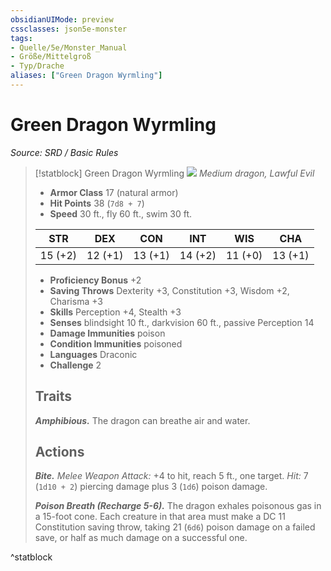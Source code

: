 ```yaml
---
obsidianUIMode: preview
cssclasses: json5e-monster
tags:
- Quelle/5e/Monster_Manual
- Größe/Mittelgroß
- Typ/Drache
aliases: ["Green Dragon Wyrmling"]
---
```

# Green Dragon Wyrmling
*Source: SRD / Basic Rules*  

> [!statblock] Green Dragon Wyrmling
> ![](compendium/bestiary/dragon/token/green-dragon-wyrmling.png#token)
> *Medium dragon, Lawful Evil*
> 
> - **Armor Class** 17  (natural armor)
> - **Hit Points** 38 (`7d8 + 7`)
> - **Speed** 30 ft., fly 60 ft., swim 30 ft.
> 
> |STR|DEX|CON|INT|WIS|CHA|
> |:---:|:---:|:---:|:---:|:---:|:---:|
> |15 (+2)|12 (+1)|13 (+1)|14 (+2)|11 (+0)|13 (+1)|
> 
> - **Proficiency Bonus** +2
> - **Saving Throws** Dexterity +3, Constitution +3, Wisdom +2, Charisma +3
> - **Skills** Perception +4, Stealth +3
> - **Senses** blindsight 10 ft., darkvision 60 ft., passive Perception 14
> - **Damage Immunities** poison
> - **Condition Immunities** poisoned
> - **Languages** Draconic
> - **Challenge** 2
> 
> ## Traits
> 
> ***Amphibious.*** The dragon can breathe air and water.
> 
> ## Actions
> 
> ***Bite.*** *Melee Weapon Attack:* +4 to hit, reach 5 ft., one target. *Hit:* 7 (`1d10 + 2`) piercing damage plus 3 (`1d6`) poison damage.
> 
> ***Poison Breath (Recharge 5-6).*** The dragon exhales poisonous gas in a 15-foot cone. Each creature in that area must make a DC 11 Constitution saving throw, taking 21 (`6d6`) poison damage on a failed save, or half as much damage on a successful one.
^statblock